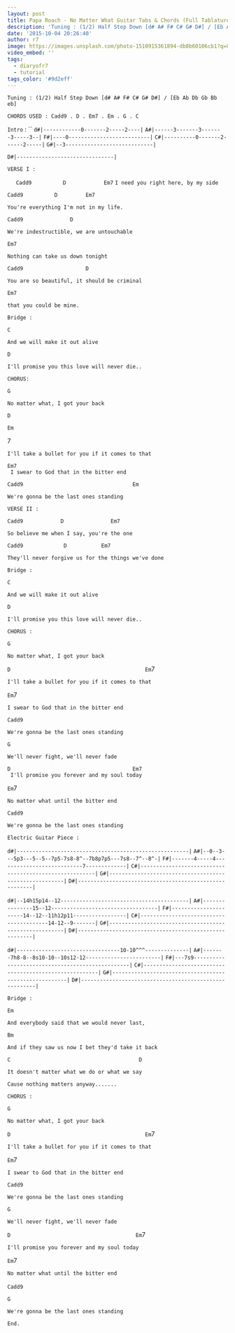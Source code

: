 ```yaml
---
layout: post
title: Papa Roach - No Matter What Guitar Tabs & Chords (Full Tablature)
description: 'Tuning : (1/2) Half Step Down [d# A# F# C# G# D#] / [Eb Ab Db Gb Bb eb] CHORDS USED : Cadd9 . D . Em7 . Em . G . CIntro :d#|------------0-------2----...'
date: '2015-10-04 20:26:40'
author: r7
image: https://images.unsplash.com/photo-1510915361894-db8b60106cb1?q=80&w=2940&auto=format&fit=crop&ixlib=rb-4.1.0&ixid=M3wxMjA3fDB8MHxwaG90by1wYWdlfHx8fGVufDB8fHx8fA%3D%3D
video_embed: ''
tags:
  - diaryofr7
  - tutorial
tags_color: '#9d2eff'
---
```

`Tuning : (1/2) Half Step Down [d# A# F# C# G# D#] / [Eb Ab Db Gb Bb eb]`

`CHORDS USED : Cadd9 . D . Em7 . Em . G . C`

`Intro` :
``
`d#|------------0-------2-----2----|`
`A#|------3-------3-------3-----3--|`
`F#|----0--------------------------|`
`C#|----------0-------2------2-----|`
`G#|--3----------------------------|`

```
D#|-------------------------------|
```

```
VERSE I :
```

     `Cadd9          D`                      `Em7`
`I need you right here, by my side`

```
Cadd9          D         Em7
```

`You're everything I'm not in my life.`

```
Cadd9               D
```

`We're indestructible, we are untouchable`

```
Em7
```

`Nothing can take us down tonight`

```
Cadd9                    D
```

`You are so beautiful, it should be criminal`

```
Em7
```

`that you could be mine.`

```
Bridge :
```

```
C
```

`And we will make it out alive`

```
D
```

```
I'll promise you this love will never die..
```

`CHORUS:`

`G`

```
No matter what, I got your back
```

```
D
```

```
Em
```
7

```
I'll take a bullet for you if it comes to that
```

```
Em7
 I swear to God that in the bitter end
```

`Cadd9                                   Em`

```
We're gonna be the last ones standing
```

```
VERSE II :
```

```
Cadd9            D               Em7
```

`So believe me when I say, you're the one`

```
Cadd9             D           Em7
```

`They'll never forgive us for the things we've done`

```
Bridge :
```

```
C
```

`And we will make it out alive`

```
D
```

```
I'll promise you this love will never die..
```

`CHORUS :`

`G`

```
No matter what, I got your back
```

`D                                           Em`7

```
I'll take a bullet for you if it comes to that
```

`Em`7

```
I swear to God that in the bitter end
```

`Cadd9`

```
We're gonna be the last ones standing
```

```
G
```

```
We'll never fight, we'll never fade
```

```
D                                       Em7
 I'll promise you forever and my soul today
```

`Em`7

```
No matter what until the bitter end
```

`Cadd9`

```
We're gonna be the last ones standing
```

`Electric Guitar Piece :`

`d#|-------------------------------------------------------|`
`A#|--0--3---5p3---5--5--7p5-7s8-8^--7b8p7p5---7s8--7^--8^-|`
`F#|-------4-----4---------------------------7-------------|`
`C#|-------------------------------------------------------|`
`G#|-------------------------------------------------------|`
`D#|-------------------------------------------------------|`

`d#|--14h15p14--12-----------------------------------------|`
`A#|---------------15--12----------------------------------|`
`F#|----------------------14--12--11h12p11-----------------|`
`C#|----------------------------------------14-12--9-------|`
`G#|-------------------------------------------------------|`
`D#|-------------------------------------------------------|`

`d#|---------------------------------10-10^^^--------------|`
`A#|-------7h8-8--8s10-10--10s12-12------------------------|`
`F#|---7s9-------------------------------------------------|`
`C#|-------------------------------------------------------|`
`G#|-------------------------------------------------------|`
`D#|-------------------------------------------------------|`

`Bridge :`

`Em`

```
And everybody said that we would never last,
```

`Bm`

```
And if they saw us now I bet they'd take it back
```

`C                                         D`

```
It doesn't matter what we do or what we say
```

```
Cause nothing matters anyway.......
```

`CHORUS :`

`G`

```
No matter what, I got your back
```

`D                                           Em`7

```
I'll take a bullet for you if it comes to that
```

`Em`7

```
I swear to God that in the bitter end
```

`Cadd9`

```
We're gonna be the last ones standing
```

```
G
```

```
We'll never fight, we'll never fade
```

`D                                        Em`7

```
I'll promise you forever and my soul today
```

`Em`7

```
No matter what until the bitter end
```

`Cadd9`                                                                         
```
G
```

```
We're gonna be the last ones standing
```

```
End.
```
